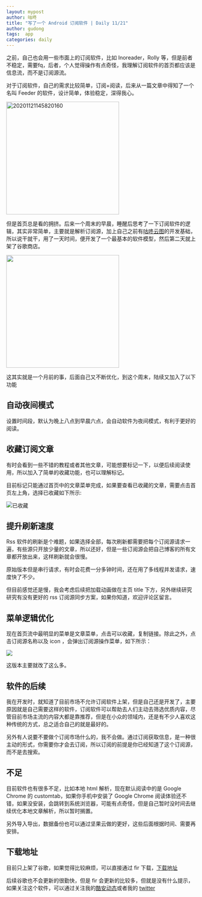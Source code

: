 ```yaml
---
layout: mypost
author: 咕咚
title: "写了一个 Android 订阅软件 | Daily 11/21"
author: gudong
tags:  app 
categories: daily
---
```


之前，自己也会用一些市面上的订阅软件，比如 Inoreader，Rolly 等，但是前者不稳定，需要fq，后者，个人觉得操作有点奇怪，我理解订阅软件的首页都应该是信息流，而不是订阅源流。

对于订阅软件，自己的需求比较简单，订阅+阅读，后来从一篇文章中得知了一个名叫 Feeder 的软件，设计简单，体验稳定，深得我心。

<img src="https://gitee.com/maoruibin/img/raw/master/2020/11/21/20201121145820160.jpg" title= "20201121145820160" alt= "20201121145820160" width="300" >

但是首页总是看的拥挤。后来一个周末的早晨，睡醒后思考了一下订阅软件的逻辑，其实非常简单，主要就是解析订阅源，加上自己之前有[咕咚云图](https://www.coolapk.com/apk/name.gudong.pic)的开发基础，所以说干就干，用了一天时间，便开发了一个最基本的软件模型，然后第二天就上架了谷歌商店。


<img src="https://gitee.com/maoruibin/img/raw/master/2020/11/21/4198d3eef20cb63db6e3241b25908ce7.jpg" width="300">

这其实就是一个月前的事，后面自己又不断优化，到这个周末，陆续又加入了以下功能

##  自动夜间模式
设置时间段，默认为晚上八点到早晨六点，会自动软件为夜间模式，有利于更好的阅读。

##  收藏订阅文章
有时会看到一些不错的教程或者其他文章，可能想要标记一下，以便后续阅读使用，所以加入了简单的收藏功能，也可以理解标记。

目前标记只能通过首页中的文章菜单完成，如果要查看已收藏的文章，需要点击首页左上角，选择已收藏如下所示:

![已收藏](https://gitee.com/maoruibin/img/raw/master/2020/11/21/20201121151130358.jpg)

##  提升刷新速度
Rss 软件的刷新是个难题，如果选择全部，每次刷新都需要把每个订阅源请求一遍，有些源只开放少量的文章，所以还好，但是一些订阅源会把自己博客的所有文章都开放出来，这样刷新就会很慢。

原始版本但是串行请求，有时会花费一分多钟时间，还在用了多线程并发请求，速度快了不少。

但目前感觉还是慢，我会考虑后续把加载动画做在主页 title 下方，另外继续研究研究有没有更好的 rss 订阅源同步方案，如果你知道，欢迎评论区留言。

##  菜单逻辑优化

现在首页流中最明显的菜单是文章菜单，点击可以收藏，复制链接。除此之外，点击订阅源名称以及 icon ，会弹出订阅源操作菜单，如下所示：

![](https://gitee.com/maoruibin/img/raw/master/2020/11/21/20201121152104117.jpg)

这版本主要就改了这么多。

##  软件的后续
我在开发时，就知道了目前市场不允许订阅软件上架，但是自己还是开发了，主要原因就是自己需要这样的软件，订阅软件可以帮助去人们主动去筛选优质内容，尽管目前市场主流的内容大都是靠推荐，但是在小众的领域内，还是有不少人喜欢这种传统的方式，总之适合自己的就是最好的。

另外有人说要不要做个订阅市场什么的，我不会做。通过订阅获取信息，是一种很主动的形式，你需要你才会去订阅，所以订阅的前提是你已经知道了这个订阅源，而不是去搜索。

##  不足
目前软件也有很多不足，比如本地 html 解析，现在默认阅读中的是 Google Chrome 的 customtab，如果你手机中安装了 Google Chrome 阅读体验还不错，如果没安装，会跳转到系统浏览器，可能有点奇怪，但是自己暂时没时间去继续优化本地文章解析，所以暂时搁置。

另外导入导出，数据备份也可以通过坚果云做的更好，这些后面根据时间、需要再安排。

##  下载地址
目前只上架了谷歌，如果觉得比较麻烦，可以直接通过 fir 下载，[下载地址](http://d.firim.pro/gulz)

后续谷歌也不会更新的很勤快，但是 fir 会更新的比较多，但就是没有什么提示，如果关注这个软件，可以通过关注我的[酷安动态](http://www.coolapk.com/u/509587)或者我的 [twitter](https://twitter.com/dxgudong?s=09) 


